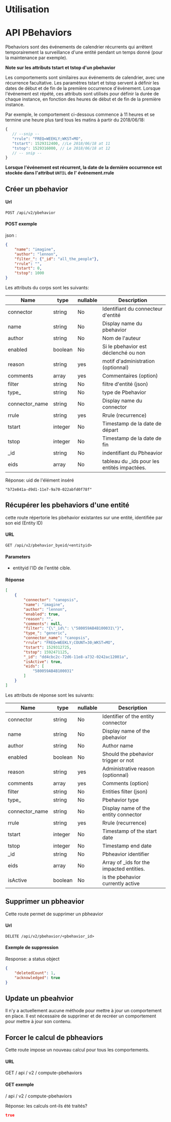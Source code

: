 # Utilisation

# API PBehaviors

Pbehaviors sont des événements de calendrier récurrents qui arrêtent temporairement la surveillance d'une entité pendant un temps donné (pour la maintenance par exemple).

**Note sur les attributs tstart et tstop d'un pbehavior**

Les comportements sont similaires aux événements de calendrier, avec une récurrence facultative.
Les paramètres tstart et tstop servent à définir les dates de début et de fin de la première occurrence d'événement.
Lorsque l'événement est répété, ces attributs sont utilisés pour définir la durée de chaque instance, en fonction des heures de début et de fin de la première instance.

Par exemple, le comportement ci-dessous commence à 11 heures et se termine une heure plus tard tous les matins à partir du 2018/06/18:

```js
{
   // --snip --
   "rrule": "FREQ=WEEKLY;WKST=MO",
   "tstart": 1529312400, //Le 2018/06/18 at 11
   "tstop": 1529316000, // Le 2018/06/18 at 12
   // -- snip --
}
```

**Lorsque l'événement est récurrent, la date de la dernière occurrence est stockée dans l'attribut `UNTIL` de l' événement.rrule**

## Créer un pbehavior

#### Url

  `POST /api/v2/pbehavior`

#### POST exemple

json :

```json
{
    "name": "imagine",
    "author": "lennon",
    "filter_": {"_id": "all_the_people"},
    "rrule": "",
    "tstart": 0,
    "tstop": 1000
}
```

Les attributs du corps sont les suivants:

| Name           | type    | nullable | Description                              |
|----------------|---------|----------|------------------------------------------|
| connector      | string  | No       | Identifiant du connecteur d'entité       |
| name           | string  | No       | Display name du pbehavior            |
| author         | string  | No       | Nom de l'auteur                              |
| enabled        | boolean | No       | Si le pbehavior est déclenché ou non      |
| reason         | string  | yes      | motif d'administration (optionnal)        |
| comments       | array   | yes      | Commentaires (option)                        |
| filter         | string  | No       | filtre d'entité (json)                   |
| type_          | string  | No       | type de Pbehavior                           |
| connector_name | string  | No       | Display name du connector     |
| rrule          | string  | yes      | Rrule (recurrence)                       |
| tstart         | integer | No       | Timestamp de la date de départ              |
| tstop          | integer | No       | Timestamp de la date de fin                      |
| _id            | string  | No       | indentifiant du Pbheavior                     |
| eids           | array   | No       | tableau du _ids pour les entités impactées. |


Réponse: uid de l'élément inséré

```{json}
"b72e841a-d9d1-11e7-9a70-022abfd0f78f"
```

## Récupérer les pbehaviors d'une entité

cette route répertorie les pbehavior existantes sur une entité, identifiée par son eid (Entity ID)

#### URL

`GET /api/v2/pbehavior_byeid/<entityid>`

#### Parameters

* entityid l'ID de l'entité cible.

#### Réponse

```json
[
    {
        "connector": "canopsis",
        "name": "imagine",
        "author": "lennon",
        "enabled": true,
        "reason": "",
        "comments": null,
        "filter": "{\"_id\": \"580059AB4B100031\"}",
        "type_": "generic",
        "connector_name": "canopsis",
        "rrule": "FREQ=WEEKLY;COUNT=30;WKST=MO",
        "tstart": 1529312725,
        "tstop": 1592471125,
        "_id": "dd4cbc2c-72d6-11e8-a732-0242ac12001a",
        "isActive": true,
        "eids": [
            "580059AB4B100031"
        ]
    }
]
```

Les attributs de réponse sont les suivants:

| Name           | type    | nullable | Description                              |
|----------------|---------|----------|------------------------------------------|
| connector      | string  | No       | Identifier of the entity connector       |
| name           | string  | No       | Display name of the pbehavior            |
| author         | string  | No       | Author name                              |
| enabled        | boolean | No       | Should the pbehavior trigger or not      |
| reason         | string  | yes      | Administrative reason (optionnal)        |
| comments       | array   | yes      | Comments (option)                        |
| filter         | string  | No       | Entities filter (json)                   |
| type_          | string  | No       | Pbehavior type                           |
| connector_name | string  | No       | Display name of the entity connector     |
| rrule          | string  | yes      | Rrule (recurrence)                       |
| tstart         | integer | No       | Timestamp of the start date              |
| tstop          | integer | No       | Timestamp  end date                      |
| _id            | string  | No       | Pbheavior identifier                     |
| eids           | array   | No       | Array of _ids for the impacted entities. |
| isActive       | boolean | No       | is the pbehavior currently active        |

## Supprimer un pbheavior

Cette route permet de supprimer un pbheavior

#### Url

  `DELETE /api/v2/pbehavior/<pbehavior_id>`

#### Exemple de suppression

Response: a status object

```json
{
    "deletedCount": 1,
    "acknowledged": true
}
```


## Update un pbeahvior

Il n'y a actuellement aucune méthode pour mettre à jour un comportement en place. Il est nécessaire de supprimer et de recréer un comportement pour mettre à jour son contenu.

## Forcer le calcul de pbheaviors

Cette route impose un nouveau calcul pour tous les comportements.


#### URL

GET / api / v2 / compute-pbehaviors


#### GET exemple

/ api / v2 / compute-pbehaviors

Réponse: les calculs ont-ils été traités?


```json
true
```
